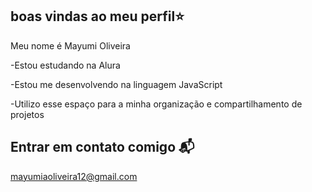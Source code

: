 ## boas vindas ao meu perfil⭐

Meu nome é Mayumi Oliveira

-Estou estudando na Alura 

-Estou me desenvolvendo na linguagem JavaScript

-Utilizo esse espaço para a minha organização e compartilhamento de projetos

## Entrar em contato comigo 📬

mayumiaoliveira12@gmail.com
